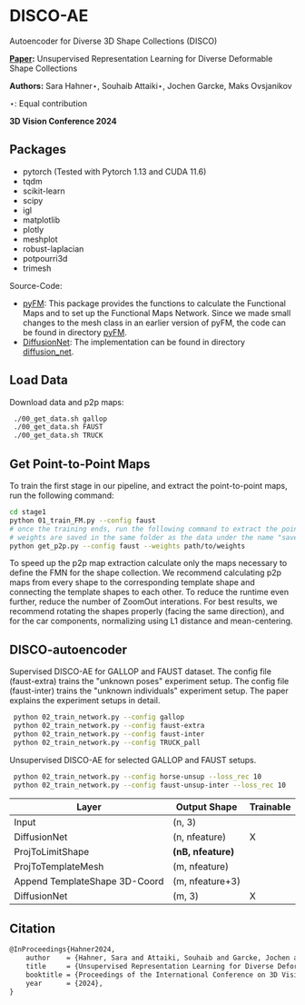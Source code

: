 # DISCO-AE
Autoencoder for Diverse 3D Shape Collections (DISCO)

**[Paper](https://arxiv.org/abs/2310.18141):** Unsupervised Representation Learning for Diverse Deformable Shape
Collections

**Authors:** Sara Hahner⋆, Souhaib Attaiki⋆, Jochen Garcke, Maks Ovsjanikov 

⋆: Equal contribution

**3D Vision Conference 2024**

## Packages

- pytorch (Tested with Pytorch 1.13 and CUDA 11.6)
- tqdm
- scikit-learn
- scipy
- igl 
- matplotlib
- plotly
- meshplot
- robust-laplacian 
- potpourri3d 
- trimesh

Source-Code:
- [pyFM](https://github.com/RobinMagnet/pyFM/tree/master/pyFM): This package provides the functions to calculate the Functional Maps and to set up the Functional Maps Network. Since we made small changes to the mesh class in an earlier version of pyFM, the code can be found in directory [pyFM](https://github.com/Fraunhofer-SCAI/DISCO-AE/tree/main/pyFM).
- [DiffusionNet](https://github.com/nmwsharp/diffusion-net): The implementation can be found in directory [diffusion_net](https://github.com/Fraunhofer-SCAI/DISCO-AE/tree/main/diffusion_net).

## Load Data

Download data and p2p maps: 

   ```sh
    ./00_get_data.sh gallop
    ./00_get_data.sh FAUST
    ./00_get_data.sh TRUCK
   ```

## Get Point-to-Point Maps 
To train the first stage in our pipeline, and extract the point-to-point maps, run the following command:

   ```sh
   cd stage1
   python 01_train_FM.py --config faust
   # once the training ends, run the following command to extract the point-to-point maps
   # weights are saved in the same folder as the data under the name "saved_models_DatasetName"
   python get_p2p.py --config faust --weights path/to/weights
   ```

To speed up the p2p map extraction calculate only the maps necessary to define the FMN for the shape collection. 
We recommend calculating p2p maps from every shape to the corresponding template shape and connecting the template shapes to each other.
To reduce the runtime even further, reduce the number of ZoomOut interations.
For best results, we recommend rotating the shapes properly (facing the same direction), and for the car components, normalizing using L1 distance and mean-centering.

## DISCO-autoencoder

Supervised DISCO-AE for GALLOP and FAUST dataset. The config file (faust-extra) trains the "unknown poses" experiment setup. The config file (faust-inter) trains the "unknown individuals" experiment setup. 
The paper explains the experiment setups in detail.

   ```sh
    python 02_train_network.py --config gallop
    python 02_train_network.py --config faust-extra
    python 02_train_network.py --config faust-inter
    python 02_train_network.py --config TRUCK_pall 
   ```

Unsupervised DISCO-AE for selected GALLOP and FAUST setups.

   ```sh
    python 02_train_network.py --config horse-unsup --loss_rec 10
    python 02_train_network.py --config faust-unsup-inter --loss_rec 10
   ```


| **Layer**          | **Output Shape**   | **Trainable** |
|--------------------|--------------------|---------------|
| Input              | (n, 3)             |               |
| DiffusionNet       | (n, nfeature)      | X             |
| ProjToLimitShape   | **(nB, nfeature)** |               |
| ProjToTemplateMesh | (m, nfeature)      |               |
| Append TemplateShape 3D-Coord | (m, nfeature+3)      |               |
| DiffusionNet       | (m, 3)             | X             |


## Citation

```markdown
@InProceedings{Hahner2024,
    author    = {Hahner, Sara and Attaiki, Souhaib and Garcke, Jochen and Ovsjanikov, Maks},
    title     = {Unsupervised Representation Learning for Diverse Deformable Shape Collections},
    booktitle = {Proceedings of the International Conference on 3D Vision (3DV 2024)},
    year      = {2024},
}
```
